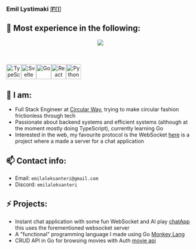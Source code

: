 ### Emil Lystimaki 🇫🇮

## 💪 Most experience in the following:
<div align="center">
  <img src="https://github-readme-stats.vercel.app/api/top-langs/?username=emilaleksanteri&langs_count=6&hide=javascript,html,jupyter-notebook,css&hide_progress=true&theme=transparent&hide_border=true" />
</div>
<div style="display: flex; margin-top: 50px; margin-bottom: 30px;" align="center">
  <img src="https://upload.wikimedia.org/wikipedia/commons/thumb/4/4c/Typescript_logo_2020.svg/64px-Typescript_logo_2020.svg.png" alt="TypeScript" style="widht: 40px; height: 40px;" />
  <img src="https://upload.wikimedia.org/wikipedia/commons/thumb/1/1b/Svelte_Logo.svg/64px-Svelte_Logo.svg.png" alt="Svelte" style="widht: 40px; height: 40px;" /> 
  <img src="https://upload.wikimedia.org/wikipedia/commons/thumb/0/05/Go_Logo_Blue.svg/128px-Go_Logo_Blue.svg.png" alt="Go" style="widht: 40px; height: 40px;" /> 
  <img src="https://upload.wikimedia.org/wikipedia/commons/thumb/a/a7/React-icon.svg/64px-React-icon.svg.png" alt="React" style="widht: 40px; height: 40px;" />  
  <img src="https://upload.wikimedia.org/wikipedia/commons/thumb/c/c3/Python-logo-notext.svg/64px-Python-logo-notext.svg.png" alt="Python" style="widht: 40px; height: 40px;" />  
</div>

## 🔭 I am:
- Full Stack Engineer at [Circular Way](https://circularway.com/), trying to make circular fashion frictionless through tech
- Passionate about backend systems and efficient systems (although at the moment mostly doing TypeScript), currently learning Go
- Interested in the web, my favourite protocol is the WebSocket [here](https://github.com/emilaleksanteri/myWsServer) is a project where a made a server for a chat application

## 📫 Contact info:
- Email: `emilaleksanteri@gmail.com`
- Discord: `emilaleksanteri`

## ⚡ Projects:
- Instant chat application with some fun WebSocket and AI play [chatApp](https://github.com/emilaleksanteri/chatApp) this uses the forementioned websocket server
- A "functional" programming language I made using Go [Monkey Lang](https://github.com/emilaleksanteri/monkey_lang_go)
- CRUD API in Go for browsing movies with Auth [movie api](https://github.com/emilaleksanteri/greenlight-api)


<!--
**emilaleksanteri/emilaleksanteri** is a ✨ _special_ ✨ repository because its `README.md` (this file) appears on your GitHub profile.

Here are some ideas to get you started:

- 🔭 I’m currently working on ...
- 🌱 I’m currently learning ...
- 👯 I’m looking to collaborate on ...
- 🤔 I’m looking for help with ...
- 💬 Ask me about ...
- 📫 How to reach me: ...
- 😄 Pronouns: ...
- ⚡ Fun fact: ...
-->
